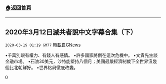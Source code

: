 ###  [:house:返回首頁](https://github.com/ourhimalayas/txt)
---

## 2020年3月12日滅共者說中文字幕合集（下）
`2020-03-19 01:19 GM77` [轉載自GNews](https://gnews.org/zh-hant/144966/)

•千萬別跟有權力、有錢人有感情。
•許多國家將倒在這次危機中。
•文貴先生談金融市場。
•石油30美元，沙特能堅持八個月；美國最嚴經濟制裁下全世界沒幾個比北朝鮮好。
•世界格局徹底改變。

0
